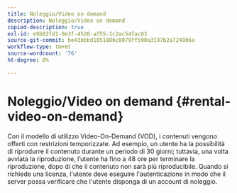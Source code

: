```yaml
---
title: Noleggio/Video on demand
description: Noleggio/Video on demand
copied-description: true
exl-id: e9b02fd1-0e3f-4526-af55-1c2ac54fac83
source-git-commit: be43bbbd1051886c8979ff590a3197b2a7249b6a
workflow-type: tm+mt
source-wordcount: '76'
ht-degree: 0%

---
```


# Noleggio/Video on demand {#rental-video-on-demand}

Con il modello di utilizzo Video-On-Demand (VOD), i contenuti vengono offerti con restrizioni temporizzate. Ad esempio, un utente ha la possibilità di riprodurre il contenuto durante un periodo di 30 giorni; tuttavia, una volta avviata la riproduzione, l’utente ha fino a 48 ore per terminare la riproduzione, dopo di che il contenuto non sarà più riproducibile. Quando si richiede una licenza, l&#39;utente deve eseguire l&#39;autenticazione in modo che il server possa verificare che l&#39;utente disponga di un account di noleggio.
